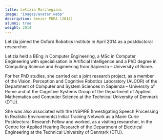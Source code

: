 ```yaml
---
title: Letizia Marchegiani
image: "images/avatar.webp"
description: Senior PDRA (2014)
alumni: true
weight: 2014
---
```


Letizia joined the Oxford Robotics Institute in April 2014 as a postdoctoral researcher.

Letizia held a BEng in Computer Engineering, a MSc in Computer Engineering with specialisation in Artificial Intelligence and a PhD degree in Computing Science and Engineering from Sapienza – University of Rome.

For her PhD studies, she carried out a joint research project, as a member of the Vision, Perception and Cognitive Robotics Laboratory (ALCOR) of the Department of Computer and System Sciences in Sapienza – University of Rome and of the Cognitive Systems Group of the Department of Applied Mathematics and Computer Science at the Technical University of Denmark (DTU).

She was also associated with the INSPIRE (Investigating Speech Processing In Realistic Environments) Initial Training Network as a Marie Curie Postdoctoral Research Fellow and worked, as a visiting researcher, in the Centre for Applied Hearing Research of the Department of Electrical Engineering at the Technical University of Denmark (DTU).
